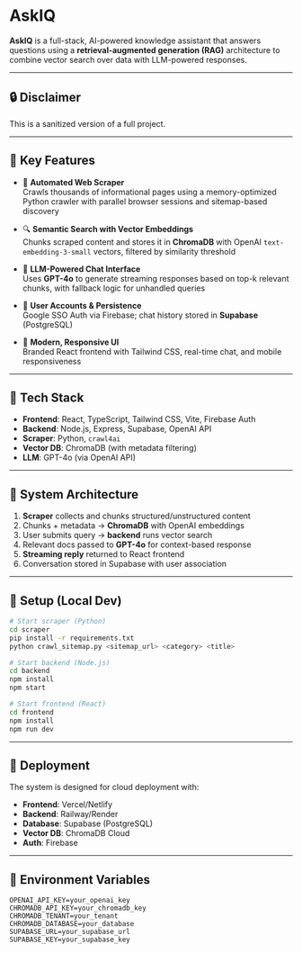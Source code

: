 # AskIQ

**AskIQ** is a full-stack, AI-powered knowledge assistant that answers questions using a **retrieval-augmented generation (RAG)** architecture to combine vector search over data with LLM-powered responses.

---

## 🔒 Disclaimer

This is a sanitized version of a full project.

---

## 🧠 Key Features

- 🧹 **Automated Web Scraper**  
  Crawls thousands of informational pages using a memory-optimized Python crawler with parallel browser sessions and sitemap-based discovery

- 🔍 **Semantic Search with Vector Embeddings**  
  Chunks scraped content and stores it in **ChromaDB** with OpenAI `text-embedding-3-small` vectors, filtered by similarity threshold

- 💬 **LLM-Powered Chat Interface**  
  Uses **GPT-4o** to generate streaming responses based on top-k relevant chunks, with fallback logic for unhandled queries

- 🔐 **User Accounts & Persistence**  
  Google SSO Auth via Firebase; chat history stored in **Supabase** (PostgreSQL)

- 🎨 **Modern, Responsive UI**  
  Branded React frontend with Tailwind CSS, real-time chat, and mobile responsiveness

---

## 🔧 Tech Stack

- **Frontend**: React, TypeScript, Tailwind CSS, Vite, Firebase Auth
- **Backend**: Node.js, Express, Supabase, OpenAI API
- **Scraper**: Python, `crawl4ai`
- **Vector DB**: ChromaDB (with metadata filtering)
- **LLM**: GPT-4o (via OpenAI API)

---

## 🧭 System Architecture

1. **Scraper** collects and chunks structured/unstructured content  
2. Chunks + metadata → **ChromaDB** with OpenAI embeddings  
3. User submits query → **backend** runs vector search  
4. Relevant docs passed to **GPT-4o** for context-based response  
5. **Streaming reply** returned to React frontend  
6. Conversation stored in Supabase with user association

---

## 🧪 Setup (Local Dev)

```bash
# Start scraper (Python)
cd scraper
pip install -r requirements.txt
python crawl_sitemap.py <sitemap_url> <category> <title>

# Start backend (Node.js)
cd backend
npm install
npm start

# Start frontend (React)
cd frontend
npm install
npm run dev
```

---

## 🚀 Deployment

The system is designed for cloud deployment with:
- **Frontend**: Vercel/Netlify
- **Backend**: Railway/Render
- **Database**: Supabase (PostgreSQL)
- **Vector DB**: ChromaDB Cloud
- **Auth**: Firebase

---

## 🔧 Environment Variables

```
OPENAI_API_KEY=your_openai_key
CHROMADB_API_KEY=your_chromadb_key
CHROMADB_TENANT=your_tenant
CHROMADB_DATABASE=your_database
SUPABASE_URL=your_supabase_url
SUPABASE_KEY=your_supabase_key
```
